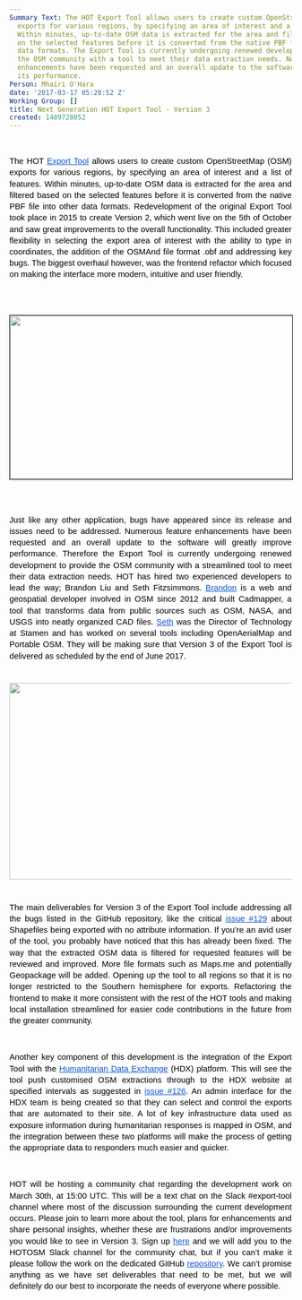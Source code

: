 ```yaml
---
Summary Text: The HOT Export Tool allows users to create custom OpenStreetMap (OSM)
  exports for various regions, by specifying an area of interest and a list of features.
  Within minutes, up-to-date OSM data is extracted for the area and filtered based
  on the selected features before it is converted from the native PBF file into other
  data formats. The Export Tool is currently undergoing renewed development to provide
  the OSM community with a tool to meet their data extraction needs. Numerous feature
  enhancements have been requested and an overall update to the software will improve
  its performance.
Person: Mhairi O'Hara
date: '2017-03-17 05:20:52 Z'
Working Group: []
title: Next Generation HOT Export Tool - Version 3
created: 1489728052
---
```

<p><strong id="docs-internal-guid-ce42f0a0-daa6-e85b-3707-f4263f9f3c5e" style="font-weight: normal;">&nbsp;</strong></p><p style="line-height: 1.38; margin-top: 0pt; margin-bottom: 0pt; text-align: justify;" dir="ltr"><span style="font-size: 11pt; font-family: Arial; color: #000000; background-color: transparent; font-weight: 400; font-style: normal; font-variant: normal; text-decoration: none; vertical-align: baseline; white-space: pre-wrap;">The HOT </span><a style="text-decoration: none;" href="http://export.hotosm.org/en/"><span style="font-size: 11pt; font-family: Arial; color: #1155cc; background-color: transparent; font-weight: 400; font-style: normal; font-variant: normal; text-decoration: underline; vertical-align: baseline; white-space: pre-wrap;">Export Tool</span></a><span style="font-size: 11pt; font-family: Arial; color: #000000; background-color: transparent; font-weight: 400; font-style: normal; font-variant: normal; text-decoration: none; vertical-align: baseline; white-space: pre-wrap;"> allows users to create custom OpenStreetMap (OSM) exports for various regions, by specifying an area of interest and a list of features. Within minutes, up-to-date OSM data is extracted for the area and filtered based on the selected features before it is converted from the native PBF file into other data formats. Redevelopment of the original Export Tool took place in 2015 to create Version 2, which went live on the 5th of October and saw great improvements to the overall functionality. This included greater flexibility in selecting the export area of interest with the ability to type in coordinates, the addition of the OSMAnd file format .obf and addressing key bugs. The biggest overhaul however, was the frontend refactor which focused on making the interface more modern, intuitive and user friendly.</span></p><p><strong style="font-weight: normal;"><br><br></strong></p><p style="line-height: 1.38; margin-top: 0pt; margin-bottom: 0pt; text-align: justify;" dir="ltr"><span id="docs-internal-guid-ce42f0a0-daa7-7b3c-8e61-5630c5ac47d2" style="font-weight: normal;"><span style="font-size: 11pt; font-family: Arial; background-color: transparent; font-weight: 400; font-style: normal; font-variant-ligatures: normal; font-variant-caps: normal; white-space: pre-wrap;"><img style="border-width: 1pt; border-style: solid; border-color: #000000; transform: rotate(0rad);" src="https://lh3.googleusercontent.com/MwvShKkBDlUWAOmGWC7Ub5kmaYJ42ZDnknhC9U8t0yPr_PnYtBvqcuyTgSBo_JpNqgBsM7QKJfdVk7lFmsa443XapxvH8KWp4jjbsgRpUVCQQ6n-zpcSxAWmiZREGvtZ38NK5FhJ" alt="" width="624" height="292"></span></span></p><p><strong style="font-weight: normal;"><br><br></strong></p><p style="line-height: 1.38; margin-top: 0pt; margin-bottom: 0pt; text-align: justify;" dir="ltr"><span style="font-size: 11pt; font-family: Arial; color: #000000; background-color: transparent; font-weight: 400; font-style: normal; font-variant: normal; text-decoration: none; vertical-align: baseline; white-space: pre-wrap;">Just like any other application, bugs have appeared since its release and issues need to be addressed. Numerous feature enhancements have been requested and an overall update to the software will greatly improve performance. Therefore the Export Tool is currently undergoing renewed development to provide the OSM community with a streamlined tool to meet their data extraction needs. HOT has hired two experienced developers to lead the way; Brandon Liu and Seth Fitzsimmons. </span><a style="text-decoration: none;" href="https://wiki.openstreetmap.org/wiki/User:Bdon"><span style="font-size: 11pt; font-family: Arial; color: #1155cc; background-color: transparent; font-weight: 400; font-style: normal; font-variant: normal; text-decoration: underline; vertical-align: baseline; white-space: pre-wrap;">Brandon</span></a><span style="font-size: 11pt; font-family: Arial; color: #000000; background-color: transparent; font-weight: 400; font-style: normal; font-variant: normal; text-decoration: none; vertical-align: baseline; white-space: pre-wrap;"> is a web and geospatial developer involved in OSM since 2012 and built Cadmapper, a tool that transforms data from public sources such as OSM, NASA, and USGS into neatly organized CAD files. </span><a style="text-decoration: none;" href="https://github.com/mojodna"><span style="font-size: 11pt; font-family: Arial; color: #1155cc; background-color: transparent; font-weight: 400; font-style: normal; font-variant: normal; text-decoration: underline; vertical-align: baseline; white-space: pre-wrap;">Seth</span></a><span style="font-size: 11pt; font-family: Arial; color: #000000; background-color: transparent; font-weight: 400; font-style: normal; font-variant: normal; text-decoration: none; vertical-align: baseline; white-space: pre-wrap;"> was the Director of Technology at Stamen and has worked on several tools including OpenAerialMap and Portable OSM. They will be making sure that Version 3 of the Export Tool is delivered as scheduled by the end of June 2017. </span></p><p style="line-height: 1.38; margin-top: 0pt; margin-bottom: 0pt; text-align: justify;" dir="ltr">&nbsp;</p><p style="line-height: 1.38; margin-top: 0pt; margin-bottom: 0pt; text-align: justify;" dir="ltr">&nbsp;</p><p style="line-height: 1.7999999999999998; margin-top: 0pt; margin-bottom: 15pt; text-align: center;" dir="ltr"><span style="font-size: 11pt; font-family: Arial; color: #333333; background-color: #ffffff; font-weight: 400; font-style: normal; font-variant: normal; text-decoration: none; vertical-align: baseline; white-space: pre-wrap;"><img style="border: none; transform: rotate(0.00rad); -webkit-transform: rotate(0.00rad);" src="https://lh6.googleusercontent.com/Hfuui-dfodf4HXEkKeTUYvIeITY6B6yuCZZM1HD9lPF857E5K6qyg-DxXbSGDtUnCkPWlL6B20fGOOkv_cY34T-aB4tkUOwUgWhWOdLxsHJcTo5CZ3_wA_tg4hENbJ8cK_NqGmkr" alt="" width="624" height="351"></span></p><p style="line-height: 1.38; margin-top: 0pt; margin-bottom: 0pt; text-align: justify;" dir="ltr">&nbsp;</p><p style="line-height: 1.38; margin-top: 0pt; margin-bottom: 0pt; text-align: justify;" dir="ltr"><span style="font-size: 11pt; font-family: Arial; color: #000000; background-color: transparent; font-weight: 400; font-style: normal; font-variant: normal; text-decoration: none; vertical-align: baseline; white-space: pre-wrap;">The main deliverables for Version 3 of the Export Tool include addressing all the bugs listed in the GitHub repository, like the critical </span><a style="text-decoration: none;" href="https://github.com/hotosm/osm-export-tool2/issues/129"><span style="font-size: 11pt; font-family: Arial; color: #1155cc; background-color: transparent; font-weight: 400; font-style: normal; font-variant: normal; text-decoration: underline; vertical-align: baseline; white-space: pre-wrap;">issue #129</span></a><span style="font-size: 11pt; font-family: Arial; color: #000000; background-color: transparent; font-weight: 400; font-style: normal; font-variant: normal; text-decoration: none; vertical-align: baseline; white-space: pre-wrap;"> about Shapefiles being exported with no attribute information. If you’re an avid user of the tool, you probably have noticed that this has already been fixed. The way that the extracted OSM data is filtered for requested features will be reviewed and improved. More file formats such as Maps.me and potentially Geopackage will be added. Opening up the tool to all regions so that it is no longer restricted to the Southern hemisphere for exports. Refactoring the frontend to make it more consistent with the rest of the HOT tools and making local installation streamlined for easier code contributions in the future from the greater community.</span></p><p><strong style="font-weight: normal;">&nbsp;</strong></p><p style="line-height: 1.38; margin-top: 0pt; margin-bottom: 0pt; text-align: justify;" dir="ltr"><span style="font-size: 11pt; font-family: Arial; color: #000000; background-color: transparent; font-weight: 400; font-style: normal; font-variant: normal; text-decoration: none; vertical-align: baseline; white-space: pre-wrap;">Another key component of this development is the integration of the Export Tool with the </span><a style="text-decoration: none;" href="https://data.humdata.org/"><span style="font-size: 11pt; font-family: Arial; color: #1155cc; background-color: transparent; font-weight: 400; font-style: normal; font-variant: normal; text-decoration: underline; vertical-align: baseline; white-space: pre-wrap;">Humanitarian Data Exchange</span></a><span style="font-size: 11pt; font-family: Arial; color: #000000; background-color: transparent; font-weight: 400; font-style: normal; font-variant: normal; text-decoration: none; vertical-align: baseline; white-space: pre-wrap;"> (HDX) platform. This will see the tool push customised OSM extractions through to the HDX website at specified intervals as suggested in </span><a style="text-decoration: none;" href="https://github.com/hotosm/osm-export-tool2/issues/126"><span style="font-size: 11pt; font-family: Arial; color: #1155cc; background-color: transparent; font-weight: 400; font-style: normal; font-variant: normal; text-decoration: underline; vertical-align: baseline; white-space: pre-wrap;">issue #126</span></a><span style="font-size: 11pt; font-family: Arial; color: #000000; background-color: transparent; font-weight: 400; font-style: normal; font-variant: normal; text-decoration: none; vertical-align: baseline; white-space: pre-wrap;">. An admin interface for the HDX team is being created so that they can select and control the exports that are automated to their site. A lot of key infrastructure data used as exposure information during humanitarian responses is mapped in OSM, and the integration between these two platforms will make the process of getting the appropriate data to responders much easier and quicker.</span></p><p><span style="font-weight: normal;">&nbsp;</span></p><p style="line-height: 1.38; margin-top: 0pt; margin-bottom: 0pt; text-align: justify;" dir="ltr"><span style="font-size: 11pt; font-family: Arial; color: #000000; background-color: transparent; font-weight: 400; font-style: normal; font-variant: normal; text-decoration: none; vertical-align: baseline; white-space: pre-wrap;">HOT will be hosting a community chat regarding the development work on March 30th, at 15:00 UTC. This will be a text chat on the Slack #export-tool channel where most of the discussion surrounding the current development occurs. Please join to learn more about the tool, plans for enhancements and share personal insights, whether these are frustrations and/or improvements you would like to see in Version 3. Sign up </span><a style="text-decoration: none;" href="https://mataharimhairi.typeform.com/to/VjbZBx"><span style="font-size: 11pt; font-family: Arial; color: #1155cc; background-color: transparent; font-weight: 400; font-style: normal; font-variant: normal; text-decoration: underline; vertical-align: baseline; white-space: pre-wrap;">here</span></a><span style="font-size: 11pt; font-family: Arial; color: #000000; background-color: transparent; font-weight: 400; font-style: normal; font-variant: normal; text-decoration: none; vertical-align: baseline; white-space: pre-wrap;"> and we will add you to the HOTOSM Slack channel for the community chat, but if you can’t make it please follow the work on the dedicated GitHub </span><a style="text-decoration: none;" href="https://github.com/hotosm/osm-export-tool2"><span style="font-size: 11pt; font-family: Arial; color: #1155cc; background-color: transparent; font-weight: 400; font-style: normal; font-variant: normal; text-decoration: underline; vertical-align: baseline; white-space: pre-wrap;">repository</span></a><span style="font-size: 11pt; font-family: Arial; color: #000000; background-color: transparent; font-weight: 400; font-style: normal; font-variant: normal; text-decoration: none; vertical-align: baseline; white-space: pre-wrap;">. We can’t promise anything as we have set deliverables that need to be met, but we will definitely do our best to incorporate the needs of everyone where possible. </span></p>
